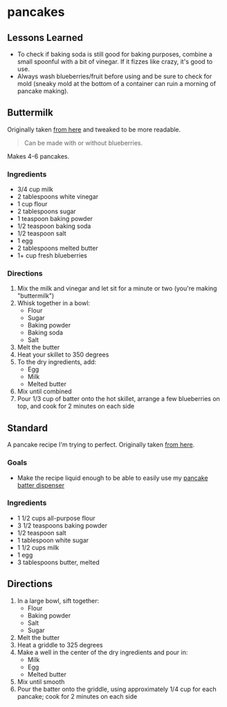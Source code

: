 # pancakes

## Lessons Learned

- To check if baking soda is still good for baking purposes, combine a small spoonful with a bit of vinegar. If it fizzes like crazy, it's good to use.
- Always wash blueberries/fruit before using and be sure to check for mold (sneaky mold at the bottom of a container can ruin a morning of pancake making).

## Buttermilk

Originally taken [from here](https://pinchofyum.com/fluffiest-blueberry-pancakes) and tweaked to be more readable.

> Can be made with or without blueberries.

Makes 4-6 pancakes.

### Ingredients

- 3/4 cup milk
- 2 tablespoons white vinegar
- 1 cup flour
- 2 tablespoons sugar
- 1 teaspoon baking powder
- 1/2 teaspoon baking soda
- 1/2 teaspoon salt
- 1 egg
- 2 tablespoons melted butter
- 1+ cup fresh blueberries

### Directions

1. Mix the milk and vinegar and let sit for a minute or two (you're making "buttermilk")
1. Whisk together in a bowl:
    - Flour
    - Sugar
    - Baking powder
    - Baking soda
    - Salt
1. Melt the butter
1. Heat your skillet to 350 degrees
1. To the dry ingredients, add:
    - Egg
    - Milk
    - Melted butter
1. Mix until combined
1. Pour 1/3 cup of batter onto the hot skillet, arrange a few blueberries on top, and cook for 2 minutes on each side

## Standard

A pancake recipe I'm trying to perfect. Originally taken [from here](https://www.allrecipes.com/recipe/21014/good-old-fashioned-pancakes/).

### Goals

- Make the recipe liquid enough to be able to easily use my [pancake batter dispenser](https://www.google.com/url?sa=t&rct=j&q=&esrc=s&source=web&cd=31&ved=2ahUKEwjB1rDQ9PnnAhWpHjQIHY5pCykQFjAeegQIAxAB&url=https%3A%2F%2Fwww.amazon.com%2FPancake-Cupcake-Batter-Dispenser-KPKitchen%2Fdp%2FB00R48FNTE&usg=AOvVaw0rVHbNiQsagxs5F0kDy-Mt)

### Ingredients

- 1 1/2 cups all-purpose flour
- 3 1/2 teaspoons baking powder
- 1/2 teaspoon salt
- 1 tablespoon white sugar
- 1 1/2 cups milk
- 1 egg
- 3 tablespoons butter, melted

## Directions

1. In a large bowl, sift together:
    - Flour
    - Baking powder
    - Salt
    - Sugar
1. Melt the butter
1. Heat a griddle to 325 degrees
1. Make a well in the center of the dry ingredients and pour in:
    - Milk
    - Egg
    - Melted butter
1. Mix until smooth
1. Pour the batter onto the griddle, using approximately 1/4 cup for each pancake; cook for 2 minutes on each side
